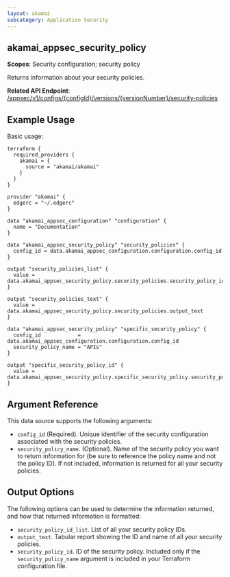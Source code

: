 ```yaml
---
layout: akamai
subcategory: Application Security
---
```


## akamai_appsec_security_policy

**Scopes**: Security configuration; security policy

Returns information about your security policies.

**Related API Endpoint**: [/appsec/v1/configs/{configId}/versions/{versionNumber}/security-policies](https://techdocs.akamai.com/application-security/reference/get-policies)

## Example Usage

Basic usage:

```
terraform {
  required_providers {
    akamai = {
      source = "akamai/akamai"
    }
  }
}

provider "akamai" {
  edgerc = "~/.edgerc"
}

data "akamai_appsec_configuration" "configuration" {
  name = "Documentation"
}

data "akamai_appsec_security_policy" "security_policies" {
  config_id = data.akamai_appsec_configuration.configuration.config_id
}

output "security_policies_list" {
  value = data.akamai_appsec_security_policy.security_policies.security_policy_id_list
}

output "security_policies_text" {
  value = data.akamai_appsec_security_policy.security_policies.output_text
}

data "akamai_appsec_security_policy" "specific_security_policy" {
  config_id            = data.akamai_appsec_configuration.configuration.config_id
  security_policy_name = "APIs"
}

output "specific_security_policy_id" {
  value = data.akamai_appsec_security_policy.specific_security_policy.security_policy_id
}
```

## Argument Reference

This data source supports the following arguments:

- `config_id` (Required). Unique identifier of the security configuration associated with the security policies.
- `security_policy_name`. (Optional). Name of the security policy you want to return information for (be sure to reference the policy name and not the policy ID). If not included, information is returned for all your security policies.

## Output Options

The following options can be used to determine the information returned, and how that returned information is formatted:

- `security_policy_id_list`. List of all your security policy IDs.
- `output_text`. Tabular report showing the ID and name of all your security policies.
- `security_policy_id`. ID of the security policy. Included only if the `security_policy_name` argument is included in your Terraform configuration file.